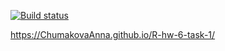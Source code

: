 [![Build status](https://ci.appveyor.com/api/projects/status/97ds1sutehoeynmx?svg=true)](https://ci.appveyor.com/project/ChumakovaAnna/r-hw-6-task-1)

https://ChumakovaAnna.github.io/R-hw-6-task-1/
